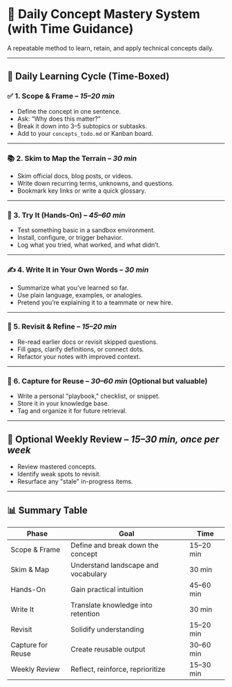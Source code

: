 # 🧠 Daily Concept Mastery System (with Time Guidance)

A repeatable method to learn, retain, and apply technical concepts daily.

---

## 🔁 Daily Learning Cycle (Time-Boxed)

### ✅ 1. Scope & Frame – *15–20 min*
- Define the concept in one sentence.
- Ask: “Why does this matter?”
- Break it down into 3–5 subtopics or subtasks.
- Add to your `concepts_todo.md` or Kanban board.

---

### 📚 2. Skim to Map the Terrain – *30 min*
- Skim official docs, blog posts, or videos.
- Write down recurring terms, unknowns, and questions.
- Bookmark key links or write a quick glossary.

---

### 🧪 3. Try It (Hands-On) – *45–60 min*
- Test something basic in a sandbox environment.
- Install, configure, or trigger behavior.
- Log what you tried, what worked, and what didn’t.

---

### ✍️ 4. Write It in Your Own Words – *30 min*
- Summarize what you’ve learned so far.
- Use plain language, examples, or analogies.
- Pretend you’re explaining it to a teammate or new hire.

---

### 🔁 5. Revisit & Refine – *15–20 min*
- Re-read earlier docs or revisit skipped questions.
- Fill gaps, clarify definitions, or connect dots.
- Refactor your notes with improved context.

---

### 📘 6. Capture for Reuse – *30–60 min* (Optional but valuable)
- Write a personal "playbook," checklist, or snippet.
- Store it in your knowledge base.
- Tag and organize it for future retrieval.

---

## 🧠 Optional Weekly Review – *15–30 min, once per week*
- Review mastered concepts.
- Identify weak spots to revisit.
- Resurface any "stale" in-progress items.

---

## 📊 Summary Table

| Phase              | Goal                                | Time       |
|-------------------|--------------------------------------|------------|
| Scope & Frame      | Define and break down the concept    | 15–20 min  |
| Skim & Map         | Understand landscape and vocabulary  | 30 min     |
| Hands-On           | Gain practical intuition             | 45–60 min  |
| Write It           | Translate knowledge into retention   | 30 min     |
| Revisit            | Solidify understanding               | 15–20 min  |
| Capture for Reuse  | Create reusable output               | 30–60 min  |
| Weekly Review      | Reflect, reinforce, reprioritize     | 15–30 min  |

